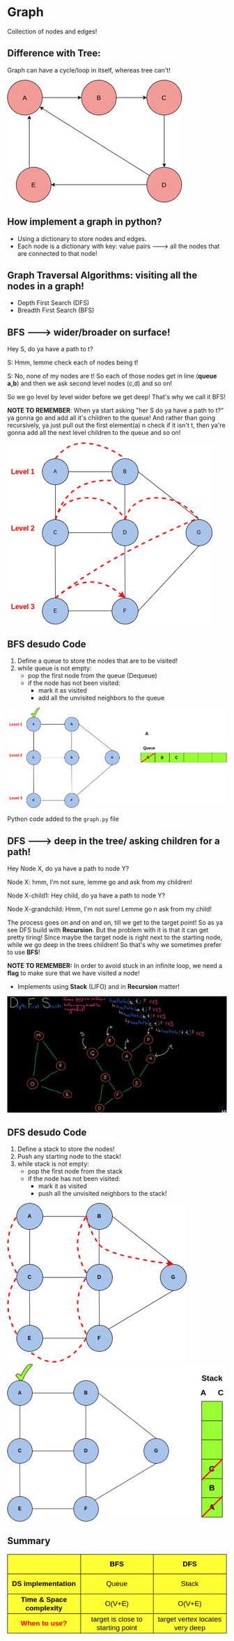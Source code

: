 # Graph
Collection of nodes and edges!

## Difference with Tree:
Graph can have a cycle/loop in itself, whereas tree can't!

<img src="./img/graph.png">

## How implement a graph in python?
- Using a dictionary to store nodes and edges.
- Each node is a dictionary with key: value pairs ---> all the nodes that are connected to that node!

## Graph Traversal Algorithms: visiting all the nodes in a graph!
- Depth First Search (DFS)
- Breadth First Search (BFS)

## BFS ---> wider/broader on surface!
Hey S, do ya have a path to t?

S: Hmm, lemme check each of nodes being t!

S: No, none of my nodes are t! So each of those nodes get in line (**queue a,b**) and then we ask second level nodes (c,d) and so on!

So we go level by level wider before we get deep! That's why we call it BFS!

**NOTE TO REMEMBER**:
When ya start asking "her S do ya have a path to t?" ya gonna go and add all it's children to the queue! And rather than going recursively, ya just pull out the first element(a) n check if it isn't t, then ya're gonna add all the next level children to the queue and so on!


<img src="./img/bfs.png">

## BFS desudo Code
1. Define a queue to store the nodes that are to be visited!
2. while queue is not empty:
    - pop the first node from the queue (Dequeue)
    - if the node has not been visited:
        - mark it as visited
        - add all the unvisited neighbors to the queue

<img src="./img/bfsq.png">

Python code added to the `graph.py` file

## DFS ---> deep in the tree/ asking children for a path!
Hey Node X, do ya have a path to node Y? 

Node X: hmm, I'm not sure, lemme go and ask from my children!

Node X-child1: Hey child, do ya have a path to node Y? 

Node X-grandchild: Hmm, I'm not sure! Lemme go n ask from my child!

The process goes on and on and on, till we get to the target point! 
So as ya see DFS build with **Recursion**. 
But the problem with it is that it can get pretty tiring! Since maybe the target node is right next to the starting node, while we go deep in the trees children! So that's why we sometimes prefer to use **BFS**! 

**NOTE TO REMEMBER:** In order to avoid stuck in an infinite loop, we need a **flag** to make sure that we have visited a node!

- Implements using **Stack** (LIFO) and in **Recursion** matter!

<img src="./img/dfsCTCI.png">

## DFS desudo Code
1. Define a stack to store the nodes!
2. Push any starting node to the stack!
3. while stack is not empty:
    - pop the first node from the stack 
    - if the node has not been visited:
        - mark it as visited
        - push all the unvisited neighbors to the stack!
<img src="./img/dfs.png">

<img src="./img/dfss.png">

## Summary

<img src="./img/sum.png">
